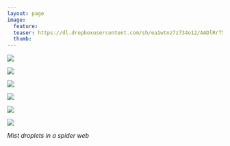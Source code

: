```yaml
---
layout: page
image:
  feature:
  teaser: https://dl.dropboxusercontent.com/sh/ea1wtnz7z734o12/AADlRrT5IIMMZDVvaTu71vK0a/luontokuvat/kes%C3%A4/7/DS29045-245px.jpg
  thumb:
---
```


[![](https://dl.dropboxusercontent.com/sh/ea1wtnz7z734o12/AAAx0pGpEA87rBNJxDrPzUWsa/luontokuvat/kes%C3%A4/7/DS29011-800px.jpg)](https://dl.dropboxusercontent.com/sh/ea1wtnz7z734o12/AACkb1431sZ2jBsEnvfqxS-oa/luontokuvat/kes%C3%A4/7/DS29011.jpg)

[![](https://dl.dropboxusercontent.com/sh/ea1wtnz7z734o12/AADD3vWZIoYXC9To9a9EUNMna/luontokuvat/kes%C3%A4/7/DS29045-800px.jpg)](https://dl.dropboxusercontent.com/sh/ea1wtnz7z734o12/AADCjxeLmICSKwbyqIYeVfqna/luontokuvat/kes%C3%A4/7/DS29045.jpg)

[![](https://dl.dropboxusercontent.com/sh/ea1wtnz7z734o12/AAAA852suBLmqBwz3ZeLJDfRa/luontokuvat/kes%C3%A4/7/DS29024-800px.jpg)](https://dl.dropboxusercontent.com/sh/ea1wtnz7z734o12/AAA_fopFRjxQFpnoqGtegtZpa/luontokuvat/kes%C3%A4/7/DS29024.jpg)

[![](https://dl.dropboxusercontent.com/sh/ea1wtnz7z734o12/AACm4Rvr3q3ZgPxJ7_xtR_lFa/luontokuvat/kes%C3%A4/7/DS29026-800px.jpg)](https://dl.dropboxusercontent.com/sh/ea1wtnz7z734o12/AADjFnVLFJIYuOOMjDYVxT0_a/luontokuvat/kes%C3%A4/7/DS29026.jpg)

[![](https://dl.dropboxusercontent.com/sh/ea1wtnz7z734o12/AAD572wivt4AUQR13zP1sDXta/luontokuvat/kes%C3%A4/7/DS29030-800px.jpg)](https://dl.dropboxusercontent.com/sh/ea1wtnz7z734o12/AACf51nYG8P2uGSog5MSOjWZa/luontokuvat/kes%C3%A4/7/DS29030.jpg)

[![](https://dl.dropboxusercontent.com/sh/ea1wtnz7z734o12/AAAQ2Y81EEJhPJNJuNVVh6iva/luontokuvat/kes%C3%A4/7/DS29032-800px.jpg)](https://dl.dropboxusercontent.com/sh/ea1wtnz7z734o12/AACYD3aZYbIKqDMq-Gl_aQhva/luontokuvat/kes%C3%A4/7/DS29032.jpg)

*Mist droplets in a spider web*
